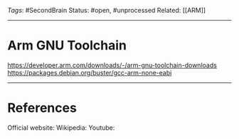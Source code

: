 *Tags*: #SecondBrain 
Status: #open, #unprocessed
Related: [[ARM]]

---
# Arm GNU Toolchain

https://developer.arm.com/downloads/-/arm-gnu-toolchain-downloads
https://packages.debian.org/buster/gcc-arm-none-eabi





---
# References
Official website:
Wikipedia:
Youtube: